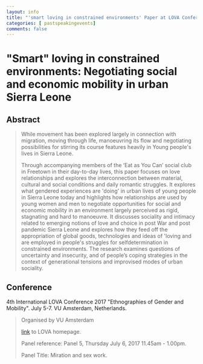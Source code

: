 ```yaml
---
layout: info
title: "'smart loving in constrained environments' Paper at LOVA Conference. Ethnographies of Gender and Mobility, VU Amsterdam. July 5-7 2017"
categories: [ pastspeakingevents]
comments: false
---
```

# \"Smart\" loving in constrained environments: Negotiating social and economic mobility in urban Sierra Leone 

## Abstract
> While movement has been explored largely in connection with migration, moving through life, manoeuvring its flow and negotiating possibilities for stirring its course features heavily in Young people's lives in Sierra Leone. 
>
> Through accompanying members of the ‘Eat as You Can’ social club in Freetown in their day-to-day lives, this paper focuses on love relationships and explores the interconnection between material, cultural and social conditions and daily romantic struggles. It explores what gendered experiences are 'doing' in urban lives of young people in Sierra Leone today and highlights how relationships are used by young women and men to negotiate opportunities for social and economic mobility in an environment largely perceived as rigid, stagnating and hard to manoeuvre. It discusses sociality and intimacy related to emerging notions of love and choice in post War and post pandemic Sierra Leone and explores how they feed off the appropriation of global goods, technologies and ideas of 'loving and are employed in people's struggles for selfdetermination in constrained environments. The research examines questions of uncertainty and insecurity, and of people’s coping strategies in the context of generational tensions and improvised modes of urban sociality.

## Conference
4th International LOVA Conference 2017 \"Ethnographies of Gender and Mobility\". July 5-7. VU Amsterdam, Netherlands.


>Organised by VU Amsterdam
>
> [link](https://t2m.org/event/lova-international-conference-2017-ethnographies-of-gender-and-mobility/) to LOVA homepage.
>
> Panel reference: Panel 5, Thursday July 6, 2017 11.45am - 1.00pm.
>
> Panel Title: Miration and sex work.